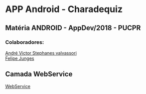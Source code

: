 # APP Android - Charadequiz
## Matéria ANDROID - AppDev/2018 - PUCPR

### Colaboradores:
<a href="https://github.com/AndreValvassori/">André Victor Stephanes valvassori</a><br>
<a href="https://github.com/felipeejunges/">Felipe Junges</a><br>

## Camada WebService
<a href="https://github.com/AndreValvassori/charadequizSlim">WebService</a><br>

